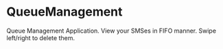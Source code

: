 # QueueManagement
Queue Management Application.
View your SMSes in FIFO manner. Swipe left/right to delete them.
